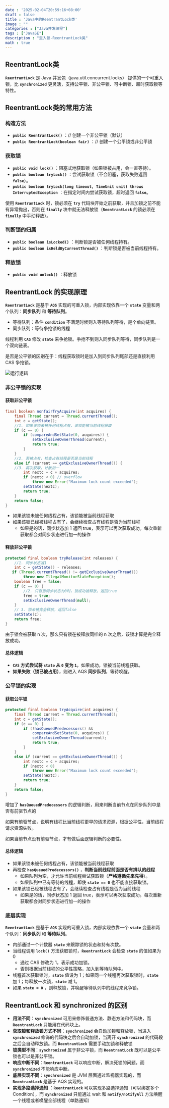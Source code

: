 ```yaml
---
date : '2025-02-04T20:59:16+08:00'
draft : false
title : 'Java中的ReentrantLock类'
image : ""
categories : ["Java并发编程"]
tags : ["JavaSE"]
description : "重入锁-ReentrantLock类"
math : true
---
```


## ReentrantLock类

**`ReentrantLock`** 是 Java 并发包（java.util.concurrent.locks） 提供的一个可重入锁，比 **`synchronized`** 更灵活，支持公平锁、非公平锁、可中断锁、超时获取锁等特性。

## ReentrantLock类的常用方法

### 构造方法

- **`public ReentrantLock()`** ：// 创建一个非公平锁（默认）
- **`public ReentrantLock(boolean fair)`** ：// 创建一个公平锁或非公平锁

### 获取锁

- **`public void lock()`**  ：阻塞式地获取锁（如果锁被占用，会一直等待）。
- **`public boolean tryLock()`** ：尝试获取锁（不会阻塞，获取失败返回 **`false`**）。
- **`public boolean tryLock(long timeout, TimeUnit unit) throws InterruptedException`** ：在指定时间内尝试获取锁，超时返回 **`false`**。

使用 **`ReentrantLock`** 时，锁必须在 **`try`** 代码块开始之前获取，并且加锁之前不能有异常抛出，否则在 **`finally`** 块中就无法释放锁（**`ReentrantLock`** 的锁必须在 **`finally`** 中手动释放）。

### 判断锁的归属

- **`public boolean isLocked()`** ：判断锁是否被任何线程持有。
- **`public boolean isHeldByCurrentThread()`** ：判断锁是否被当前线程持有。

### 释放锁

- **`public void unlock()`** ：释放锁

## ReentrantLock 的实现原理

**`ReentrantLock`** 是基于 **`AQS`** 实现的可重入锁，内部实现依靠一个 **`state`** 变量和两个队列：**同步队列** 和 **等待队列**。

- 等待队列：条件 **`condition`** 不满足时候则入等待队列等待，是个单向链表。
- 同步队列：等待争抢锁的线程

线程利用 **`CAS`** 修改 **`state`** 来争抢锁。争抢不到则入同步队列等待，同步队列是一个双向链表。

是否是公平锁的区别在于：线程获取锁时是加入到同步队列尾部还是直接利用 CAS 争抢锁。

![运行逻辑](VWa8SBRY_image_mianshiya.png)

### 非公平锁的实现

#### 获取非公平锁

```java
final boolean nonfairTryAcquire(int acquires) {
    final Thread current = Thread.currentThread();
    int c = getState();
    //1. 如果该锁未被任何线程占有，该锁能被当前线程获取
    if (c == 0) {
        if (compareAndSetState(0, acquires)) {
            setExclusiveOwnerThread(current);
            return true;
        }
    }
    //2. 若被占有，检查占有线程是否是当前线程
    else if (current == getExclusiveOwnerThread()) {
	//3. 再次获取，计数加一
        int nextc = c + acquires;
        if (nextc < 0) // overflow
            throw new Error("Maximum lock count exceeded");
        setState(nextc);
        return true;
    }
    return false;
}
```

- 如果该锁未被任何线程占有，该锁能被当前线程获取
- 如果该锁已经被线程占有了，会继续检查占有线程是否为当前线程
  - 如果是的话，同步状态加 1 返回 true，表示可以再次获取成功。每次重新获取都会对同步状态进行加一的操作

#### 释放非公平锁

```java
protected final boolean tryRelease(int releases) {
	//1. 同步状态减1
    int c = getState() - releases;
   if (Thread.currentThread() != getExclusiveOwnerThread())
        throw new IllegalMonitorStateException();
    boolean free = false;
    if (c == 0) {
		//2. 只有当同步状态为0时，锁成功被释放，返回true
        free = true;
        setExclusiveOwnerThread(null);
    }
	// 3. 锁未被完全释放，返回false
    setState(c);
    return free;
}
```

由于锁会被获取 n 次，那么只有锁在被释放同样的 n 次之后，该锁才算是完全释放成功。

#### 总体逻辑

- **`CAS` 方式尝试将 `state` 从 `0` 变为 `1`**，如果成功，锁被当前线程获取。
- **如果失败（锁已被占用）**，则进入 AQS **同步队列**，等待唤醒。

### 公平锁的实现

#### 获取公平锁

```java
protected final boolean tryAcquire(int acquires) {
    final Thread current = Thread.currentThread();
    int c = getState();
    if (c == 0) {
        if (!hasQueuedPredecessors() &&
            compareAndSetState(0, acquires)) {
            setExclusiveOwnerThread(current);
            return true;
        }
    }
    else if (current == getExclusiveOwnerThread()) {
        int nextc = c + acquires;
        if (nextc < 0)
            throw new Error("Maximum lock count exceeded");
        setState(nextc);
        return true;
    }
    return false;
}
```

增加了 **`hasQueuedPredecessors`** 的逻辑判断，用来判断当前节点在同步队列中是否有前驱节点的

如果有前驱节点，说明有线程比当前线程更早的请求资源，根据公平性，当前线程请求资源失败。

如果当前节点没有前驱节点，才有做后面逻辑判断的必要性。

#### 总体逻辑

- 如果该锁未被任何线程占有，该锁能被当前线程获取
- 再检查 **`hasQueuedPredecessors()`** ，**判断当前线程前面是否有排队的线程**
  - 如果队列为空，才允许当前线程尝试获取锁（**严格遵循先来先得**）。
  - 如果队列中已有等待的线程，即使 **`state == 0`** 也不能直接获取锁。
- 如果该锁已经被线程占有了，会继续检查占有线程是否为当前线程
  - 如果是的话，同步状态加 1 返回 true，表示可以再次获取成功。每次重新获取都会对同步状态进行加一的操作

### 底层实现

**`ReentrantLock`** 是基于 **`AQS`** 实现的可重入锁，内部实现依靠一个 **`state`** 变量和两个队列：**同步队列** 和 **等待队列**。

- 内部通过一个计数器 **`state`** 来跟踪锁的状态和持有次数。
- 当线程调用 **`lock()`** 方法获取锁时，**`ReentrantLock`** 会检查 **`state`** 的值如果为 0
  - 通过 CAS 修改为 1，表示成功加锁。
  - 否则根据当前线程的公平性策略，加入到等待队列中。
- 线程首次获取锁时，**`state`** 值设为 1；如果同一个线程再次获取锁时，**`state`** 加 1；每释放一次锁，**`state`** 减 1。
- 如果 **`state = 0`** ，则释放锁，并唤醒等待队列中的线程来竞争锁。

## **ReentrantLock** 和 **synchronized** 的区别

- **用法不同**：**`synchronized`** 可用来修饰普通方法、静态方法和代码块，而 **`ReentrantLock`** 只能用在代码块上。
- **获取锁和释放锁方式不同**：**`synchronized`**  会自动加锁和释放锁，当进入 **`synchronized`**  修饰的代码块之后会自动加锁，当离开 **`synchronized`** 的代码段之后会自动释放锁。而 **`ReentrantLock`** 需要手动加锁和释放锁
- **锁类型不同**：**`synchronized`**  属于非公平锁，而 **`ReentrantLock`** 既可以是公平锁也可以是非公平锁。
- **响应中断不同**：**`ReentrantLock`** 可以响应中断，解决死锁的问题，而 **`synchronized`**  不能响应中断。
- **底层实现不同**：**`synchronized`**  是 JVM 层面通过监视器实现的，而 **`ReentrantLock`** 是基于 AQS 实现的。
- **实现多路选择通知** ：**`ReentrantLock`** 可以实现多路选择通知（可以绑定多个 Condition），而 **`synchronized`** 只能通过 wait 和 **`notify/notifyAll`** 方法唤醒一个线程或者唤醒全部线程（单路通知）